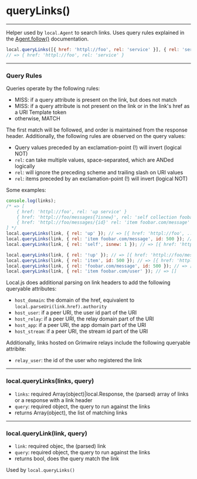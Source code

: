 queryLinks()
============

---

Helper used by `local.Agent` to search links. Uses query rules explained in the <a href="#docs/api/agent.md">Agent.follow()</a> documentation.

```javascript
local.queryLinks([{ href: 'httpl://foo', rel: 'service' }], { rel: 'service '});
// => { href: 'httpl://foo', rel: 'service' }
```

---

### Query Rules

Queries operate by the following rules:

 - MISS: if a query attribute is present on the link, but does not match
 - MISS: if a query attribute is not present on the link or in the link's href as a URI Template token
 - otherwise, MATCH

The first match will be followed, and order is maintained from the response header. Additionally, the following rules are observed on the query values:

 - Query values preceded by an exclamation-point (!) will invert (logical NOT)
 - `rel`: can take multiple values, space-separated, which are ANDed logically
 - `rel`: will ignore the preceding scheme and trailing slash on URI values
 - `rel`: items preceded by an exclamation-point (!) will invert (logical NOT)

Some examples:

```javascript
console.log(links);
/* => [
	{ href: 'httpl://foo', rel: 'up service' }
	{ href: 'httpl://foo/messages{?isnew}', rel: 'self collection foobar.com/messages' }
	{ href: 'httpl://foo/messages/{id}' rel: 'item foobar.com/message' }
] */
local.queryLinks(link, { rel: 'up' }); // => [{ href: 'httpl://foo', ...}]
local.queryLinks(link, { rel: 'item foobar.com/message', id: 500 }); // => [{ href: 'httpl://foo/messages/{id}', ...}]
local.queryLinks(link, { rel: 'self', isnew: 1 }); // => [{ href: 'httpl://foo/messages{?isnew}', ...}]

local.queryLinks(link, { rel: '!up' }); // => [{ href: 'httpl://foo/messages{?isnew}', ...}, { href: 'httpl://foo/messages/{id}' ...}]
local.queryLinks(link, { rel: 'item', id: 500 }); // => [{ href: 'httpl://foo/messages/{id}', ...}]
local.queryLinks(link, { rel: 'foobar.com/message', id: 500 }); // => [{ href: 'httpl://foo/messages/{id}', ...}]
local.queryLinks(link, { rel: 'item foobar.com/user' }); // => []
```

Local.js does additional parsing on link headers to add the following queryable attributes:

 - `host_domain`: the domain of the href, equivalent to `local.parseUri(link.href).authority`
 - `host_user`: if a peer URI, the user id part of the URI
 - `host_relay`: if a peer URI, the relay domain part of the URI
 - `host_app`: if a peer URI, the app domain part of the URI
 - `host_stream`: if a peer URI, the stream id part of the URI

Additionally, links hosted on Grimwire relays include the following queryable attribite:

 - `relay_user`: the id of the user who registered the link


---

### local.queryLinks(links, query)

 - `links`: required Array(object)|local.Response, the (parsed) array of links or a response with a link header
 - `query`: required object, the query to run against the links
 - returns Array(object), the list of matching links

---

### local.queryLink(link, query)

 - `link`: required objec, the (parsed) link
 - `query`: required object, the query to run against the links
 - returns bool, does the query match the link

Used by `local.queryLinks()`